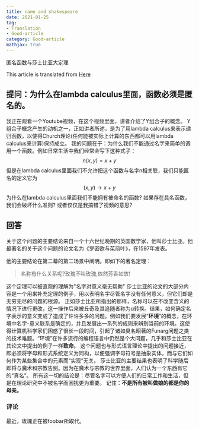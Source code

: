 ```yaml
---
title: name and shakespeare
date: 2021-01-25
tag: 
- Translation
- Good-article
category: Good-article
mathjax: true
---
```


匿名函数与莎士比亚大定理
<!-- more -->

This article is translated from [Here](https://cs.stackexchange.com/questions/22497/why-is-it-important-for-functions-to-be-anonymous-in-lambda-calculus)

## 提问：为什么在lambda calculus里面，函数必须是匿名的。

我正在观看一个Youtube视频，在这个视频里面，讲者介绍了Y组合子的概念。
Y组合子概念产生的动机之一，正如讲者所述，是为了用lambda calculus来表示递归函数，以使得Church理论(任何能被实际上计算的东西都可以用lambda calculus来计算)保持成立。
我的问题在于：为什么我们不能通过名字来简单的调用一个函数。例如日常生活中我们经常会写下这种式子：
$$
n(x,y)=x+y
$$
但是在lambda calculus里面我们不允许把这个函数与名字n相关联，我们只能匿名的定义它为
$$
(x,y)\rightarrow x+y
$$
为什么在lambda calculus里面我们不能拥有被命名的函数? 如果存在具名函数，我们会破坏什么准则? 或者仅仅是我搞错了视频的意思?


## 回答
关于这个问题的主要结论来自一个十六世纪晚期的英国数学家，他叫莎士比亚。他最著名的关于这个问题的论文名为《罗密欧与茱丽叶》，在1597年发表。

他的主要结论在第二幕的第二场景中阐明。即如下的著名定理：
> 名称有什么关系呢?玫瑰不叫玫瑰,依然芳香如故!

这个定理可以被直观的理解为"名字对意义毫无帮助"
莎士比亚的论文的大部分内容是一个用来补充定理的例子，用以表明名字尽管名字没有任何意义，但它们却是无穷无尽的问题的根源。
正如莎士比亚所指出的那样，名称可以在不改变含义的情况下进行更改，这一操作后来被丘奇及其追随者称为α转换。结果，如何确定名字表示的意义变成了造成了许许多多的问题。例如我们要发展“**环境**”的概念，在环境中名字-意义联系是确定的，并且发展出一系列的规则来辨别当前的环境。这使得计算机科学家们困惑了很长一段时间，引起了诸如臭名昭著的Funarg问题之类的技术难题。“环境”在许多流行的编程语言中仍然是个大问题，几乎和莎士比亚在其论文中提出的例子一样**致命**。
这个问题也与形式语言理论中提出的问题接近，即必须将字母和形式系统定义为同构，以便强调字母符号是抽象实体，而与它们如何作为某些集合中的元素而“实现”无关。
莎士比亚的主要结果也表明了科学随后即将与魔术和宗教告别。因为在魔术与宗教的世界里面，人们认为一个东西有它的“真名”。
所有这一切的结论是：尽管名字可以方便人们的日常工作和生活，但是在理论研究中不被名字而困扰更为重要。
记住：**不是所有被叫做娘的都是你的母亲。**

### 评论
最近，玫瑰正在被foobar所取代。